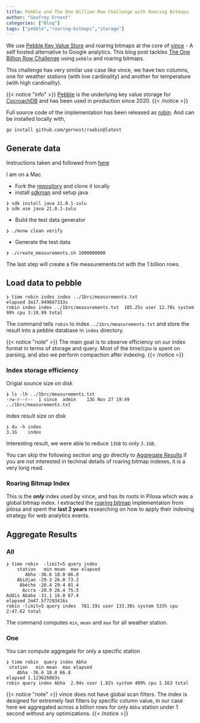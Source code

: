 ```yaml
---
title: Pebble and The One Billion Row Challenge with Roaring Bitmaps
author: "Geofrey Ernest"
categories: ["Blog"]
tags: ["pebble","roaring-bitmaps","storage"]
---
```



We use [Pebble Key Value Store](https://github.com/cockroachdb/pebble) and  roaring bitmaps at the core of  [vince](https://www.vinceanalytics.com/) - A self hosted alternative to Google analytics. This blog post tackles [The One Billion Row Challenge](https://www.morling.dev/blog/one-billion-row-challenge/)  using `pebble` and roaring bitmaps.

<!--more-->

This challenge has very similar use case like vince, we have two columns, one for weather stations (with low cardinality) and another for temperature (with high cardinality).

{{< notice "info" >}}
[Pebble](https://github.com/cockroachdb/pebble) is the  underlying key value storage for [CocroachDB](https://github.com/cockroachdb/cockroach) and has been used in production since 2020.
{{< /notice >}}


Full source code of the  implementation has been released as [robin](https://github.com/gernest/robin). And can be installed locally with,

```shell
go install github.com/gernest/roabin@latest
```


## Generate data

Instructions taken and followed from [here](https://rmoff.net/2024/01/03/1%EF%B8%8F%E2%83%A3%EF%B8%8F-1brc-in-sql-with-duckdb/#setup)

I am on a Mac

- Fork the [repository](https://github.com/gunnarmorling/1brc) and clone it locally
- install [sdkman](https://sdkman.io/) and setup java
```shell
❯ sdk install java 21.0.1-zulu
❯ sdk use java 21.0.1-zulu
```
- Build the test data generator
```shell
❯ ./mvnw clean verify
```
- Generate the test data
```shell
❯ ./create_measurements.sh 1000000000
```

The last step will create a file  measurements.txt with the 1 billion rows.


## Load data to pebble

```shell
❯ time robin index index ../1brc/measurements.txt
elapsed 3m17.949667333s
robin index index ../1brc/measurements.txt  185.25s user 12.78s system 99% cpu 3:18.99 total
```

The command tells  `robin` to index `../1brc/measurements.txt`  and store the result into a pebble database in `index` directory.

{{< notice "note" >}}
The main goal is to observe efficiency on our index format in terms of storage and query. Most of the time/cpu is spent on parsing, and also we perform compaction after indexing.
{{< /notice >}}

### Index storage efficiency

Origial sounce size on disk

```shell
❯ ls -lh ../1brc/measurements.txt 
-rw-r--r--  1 vince  admin    13G Nov 27 19:49 ../1brc/measurements.txt
```

Index result size on disk

```shell
❯ du -h index 
3.1G    index
```

Interesting result, we were able to reduce `13GB` to only `3.1GB`. 

You can skip the following section ang go directly to [Aggregate Results](#aggregate-results) if you are not interested in techinal details of roaring bitmap indexes, it is a very long read.

### Roaring Bitmap Index

This is the **_only_** index used by vince, and has its roots in Pilosa  which was a global bitmap index. I extracted the [roaring bitmap](https://github.com/gernest/roaring) implementation from pilosa and spent the **last 2 years** researching on how to apply their indexing strategy for web analytics events. 


## Aggregate Results

### All

```shell
❯ time robin  -limit=5 query index
    station   min mean  max elapsed
       Abha -36.6 18.0 66.8 
    Abidjan -29.3 26.0 73.2 
     Abéché -20.4 29.4 81.4 
      Accra -20.9 26.4 75.5 
Addis Ababa -31.1 16.0 67.4 
elapsed 2m47.577293416s
robin -limit=5 query index  761.19s user 133.30s system 533% cpu 2:47.62 total
```

The command computes `min`, `mean` and `max` for all weather station. 


### One
You can compute aggregate for only a specific station 

```shell
❯ time robin  query index Abha         
 station   min mean  max elapsed
    Abha -36.6 18.0 66.8 
elapsed 1.123626083s
robin query index Abha  2.94s user 1.82s system 409% cpu 1.163 total
```

{{< notice "note" >}}
vince does not have global scan filters. The index is designed for extremely fast filters by specific column value, in our case here we aggregated across a billion rows for only `Abha` station under 1 second without any optimizations.
{{< /notice >}}